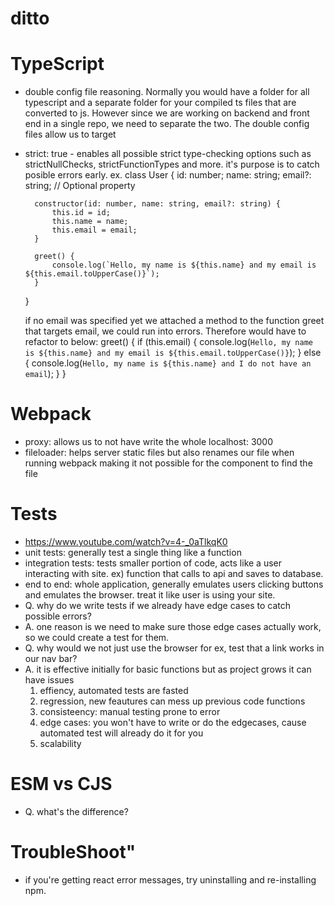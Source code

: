 # ditto

# TypeScript

- double config file reasoning. Normally you would have a folder for all typescript and a separate folder for your compiled ts files that are converted to js. However since we are working on backend and front end
  in a single repo, we need to separate the two. The double config files allow us to target
- strict: true - enables all possible strict type-checking options such as strictNullChecks, strictFunctionTypes and more. it's purpose is to catch posible errors early.
  ex.
  class User {
  id: number;
  name: string;
  email?: string; // Optional property

        constructor(id: number, name: string, email?: string) {
            this.id = id;
            this.name = name;
            this.email = email;
        }

        greet() {
            console.log(`Hello, my name is ${this.name} and my email is ${this.email.toUpperCase()}`);
        }

  }

  if no email was specified yet we attached a method to the function greet that targets email, we could run into errors. Therefore would have to refactor to below:
  greet() {
  if (this.email) {
  console.log(`Hello, my name is ${this.name} and my email is ${this.email.toUpperCase()}`);
  } else {
  console.log(`Hello, my name is ${this.name} and I do not have an email`);
  }
  }

# Webpack

- proxy: allows us to not have write the whole localhost: 3000
- fileloader: helps server static files but also renames our file when running webpack making it not possible for the component to find the file

# Tests

- https://www.youtube.com/watch?v=4-_0aTlkqK0
- unit tests: generally test a single thing like a function
- integration tests: tests smaller portion of code, acts like a user interacting with site. ex) function that calls to api and saves to database.
- end to end: whole application, generally emulates users clicking buttons and emulates the browser. treat it like user is using your site.
- Q. why do we write tests if we already have edge cases to catch possible errors?
- A. one reason is we need to make sure those edge cases actually work, so we could create a test for them.
- Q. why would we not just use the browser for ex, test that a link works in our nav bar?
- A. it is effective initially for basic functions but as project grows it can have issues
  1. effiency, automated tests are fasted
  2. regression, new feautures can mess up previous code functions
  3. consisteency: manual testing prone to error
  4. edge cases: you won't have to write or do the edgecases, cause automated test will already do it for you
  5. scalability

# ESM vs CJS

- Q. what's the difference?

# TroubleShoot"

- if you're getting react error messages, try uninstalling and re-installing npm.
